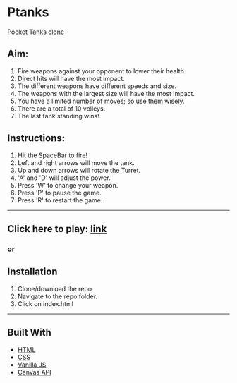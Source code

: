 # Ptanks
Pocket Tanks clone

## Aim:

1. Fire weapons against your opponent to lower their health.
2. Direct hits will have the most impact.
3. The different weapons have different speeds and size.
4. The weapons with the largest size will have the most impact.
5. You have a limited number of moves; so use them wisely.
6. There are a total of 10 volleys.
7. The last tank standing wins!

## Instructions:

1. Hit the SpaceBar to fire!
2. Left and right arrows will move the tank.
3. Up and down arrows will rotate the Turret.
4. 'A' and 'D' will adjust the power.
5. Press 'W' to change your weapon.
6. Press 'P' to pause the game.
7. Press 'R' to restart the game.

-------------------

## Click here to play: [link](http://htmlpreview.github.io/?https://github.com/shakeabi/ptanks/blob/master/index.html)

### or

## Installation

1. Clone/download the repo
2. Navigate to the repo folder.
3. Click on index.html


--------------

## Built With

* [HTML](https://www.w3.org/html/)
* [CSS](https://www.w3.org/Style/CSS/)
* [Vanilla JS](http://vanilla-js.com/)
* [Canvas API](https://developer.mozilla.org/kab/docs/Web/API/Canvas_API)
